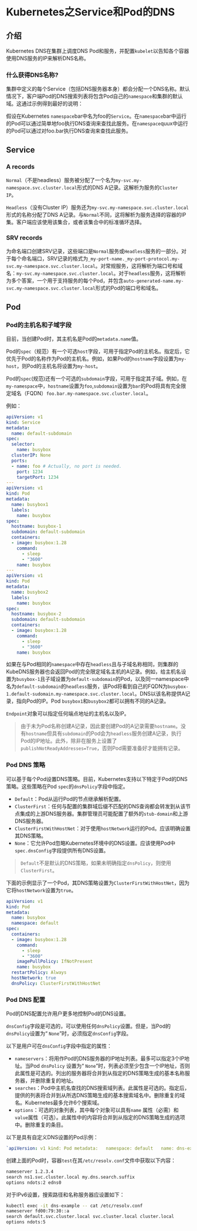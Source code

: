 # Kubernetes之Service和Pod的DNS

## 介绍

Kubernetes DNS在集群上调度DNS Pod和服务，并配置`kubelet`以告知各个容器使用DNS服务的IP来解析DNS名称。

### 什么获得DNS名称?

集群中定义的每个Service（包括DNS服务器本身）都会分配一个DNS名称。默认情况下，客户端Pod的DNS搜索列表将包含Pod自己的`namespace`和集群的默认域。这通过示例得到最好的说明：

假设在Kubernetes `namespace`bar中名为foo的`Service`。在`namespace`bar中运行的Pod可以通过简单地foo执行DNS查询来查找此服务。在`namespace`quux中运行的Pod可以通过对foo.bar执行DNS查询来查找此服务。

## Service

### A records

`Normal`（不是headless）服务被分配了一个名为`my-svc.my-namespace.svc.cluster.local`形式的DNS A记录。这解析为服务的`Cluster IP`。

`Headless`（没有Cluster IP）服务还为`my-svc.my-namespace.svc.cluster.local`形式的名称分配了DNS A记录。与`Normal`不同，这将解析为服务选择的容器的IP集。客户端应该使用该集合，或者该集合中的标准循环选择。

### SRV records

为命名端口创建SRV记录，这些端口是`Normal`服务或`Headless`服务的一部分。对于每个命名端口，SRV记录的格式为`_my-port-name._my-port-protocol.my-svc.my-namespace.svc.cluster.local`。对常规服务，这将解析为端口号和域名：`my-svc.my-namespace.svc.cluster.local`。对于`headless`服务，这将解析为多个答案，一个用于支持服务的每个Pod，并包含`auto-generated-name.my-svc.my-namespace.svc.cluster.local`形式的Pod的端口号和域名。

## Pod

### Pod的主机名和子域字段

目前，当创建Pod时，其主机名是Pod的`metadata.name`值。

Pod的`spec`（规范）有一个可选`host`字段，可用于指定Pod的主机名。指定后，它优先于Pod的名称作为Pod的主机名。例如，如果Pod的`hostname`字段设置为`my-host`，则Pod的主机名将设置为`my-host`。

Pod的`spec`(规范)还有一个可选的`subdomain`字段，可用于指定其子域。例如，在`my-namespace`中，`hostname`设置为`foo`,`subdomain`设置为`bar`的Pod将具有完全限定域名（FQDN）`foo.bar.my-namespace.svc.cluster.local`。

例如：

```yaml
apiVersion: v1
kind: Service
metadata:
  name: default-subdomain
spec:
  selector:
    name: busybox
  clusterIP: None
  ports:
  - name: foo # Actually, no port is needed.
    port: 1234
    targetPort: 1234
---
apiVersion: v1
kind: Pod
metadata:
  name: busybox1
  labels:
    name: busybox
spec:
  hostname: busybox-1
  subdomain: default-subdomain
  containers:
  - image: busybox:1.28
    command:
      - sleep
      - "3600"
    name: busybox
---
apiVersion: v1
kind: Pod
metadata:
  name: busybox2
  labels:
    name: busybox
spec:
  hostname: busybox-2
  subdomain: default-subdomain
  containers:
  - image: busybox:1.28
    command:
      - sleep
      - "3600"
    name: busybox
```

如果在与Pod相同的`namespace`中存在`headless`且与子域名称相同，则集群的KubeDNS服务器也会返回Pod的完全限定域名主机的A记录。例如，给主机名设置为`busybox-1`且子域设置为`default-subdomain`的Pod，以及同一namespace中名为`default-subdomain`的`headless`服务，该Pod将看到自己的FQDN为`busybox-1.default-sudomain.my-namespace.svc.cluster.local`。DNS以该名称提供A记录，指向Pod的IP。Pod `busybox1`和`busybox2`都可以拥有不同的A记录。

`Endpoint`对象可以指定任何端点地址的主机名以及IP。

> 由于未为Pod名称创建A记录，因此要创建Pod的A记录需要`hostname`。没有`hostname`但具有`subdomain`的Pod会为`headless`服务创建A记录，执行Pod的IP地址。此外，除非在服务上设置了`publishNotReadyAddresses=True`，否则Pod需要准备好才能拥有记录。

### Pod DNS 策略

可以基于每个Pod设置DNS策略。目前，Kubernetes支持以下特定于Pod的DNS策略。这些策略在Pod `spec`的`dnsPolicy`字段中指定。

- `Default`：Pod从运行Pod的节点继承解析配置。
- `ClusterFirst`：任何与配置的集群域后缀不匹配的DNS查询都会转发到从该节点集成的上游DNS服务器。集群管理员可能配置了额外的`stub-domain`和上游DNS服务器。
- `ClusterFirstWithHostNet`：对于使用`hostNetwork`运行的Pod。应该明确设置其DNS策略。
- `None`：它允许Pod忽略Kubernetes环境中的DNS设置。应该使用Pod中`spec.dnsConfig`字段提供所有DNS设置。

> `Default`不是默认的DNS策略，如果未明确指定`dnsPolicy`，则使用`ClusterFirst`。

下面的示例显示了一个Pod，其DNS策略设置为`ClusterFirstWithHostNet`，因为它将`hostNetwork`设置为`true`。

```yaml
apiVersion: v1
kind: Pod
metadata:
  name: busybox
  namespace: default
spec:
  containers:
  - image: busybox:1.28
    command:
      - sleep
      - "3600"
    imagePullPolicy: IfNotPresent
    name: busybox
  restartPolicy: Always
  hostNetwork: true
  dnsPolicy: ClusterFirstWithHostNet
```

### Pod DNS 配置

Pod的DNS配置允许用户更多地控制Pod的DNS设置。

`dnsConfig`字段是可选的，可以使用任何`dnsPolicy`设置。但是，当Pod的`dnsPolicy`设置为“ `None`”时，必须指定`dnsConfig`字段。

以下是用户可在`dnsConfig`字段中指定的属性：

- `nameservers`：将用作Pod的DNS服务器的IP地址列表。最多可以指定3个IP地址。当Pod `dnsPolicy` 设置为“ `None`”时，列表必须至少包含一个IP地址，否则此属性是可选的。列出的服务器将合并到从指定的DNS策略生成的基本名称服务器，并删除重复的地址。
- `searches`：Pod中主机名查找的DNS搜索域列表。此属性是可选的。指定后，提供的列表将合并到从所选DNS策略生成的基本搜索域名中。删除重复的域名。Kubernetes最多允许6个搜索域。
- `options`：可选的对象列表，其中每个对象可以具有`name` 属性（必需）和`value`属性（可选）。此属性中的内容将合并到从指定的DNS策略生成的选项中。删除重复的条目。

以下是具有自定义DNS设置的Pod示例：

```yaml
`apiVersion: v1 kind: Pod metadata:   namespace: default   name: dns-example spec:   containers:     - name: test       image: nginx   dnsPolicy: "None"   dnsConfig:     nameservers:       - 1.2.3.4     searches:       - ns1.svc.cluster.local       - my.dns.search.suffix     options:       - name: ndots         value: "2"       - name: edns0 `
```

创建上面的Pod时，容器`test`在其`/etc/resolv.conf`文件中获取以下内容：

```bash
nameserver 1.2.3.4
search ns1.svc.cluster.local my.dns.search.suffix
options ndots:2 edns0
```

对于IPv6设置，搜索路径和名称服务器应设置如下：

```bash
kubectl exec -it dns-example -- cat /etc/resolv.conf
nameserver fd00:79:30::a
search default.svc.cluster.local svc.cluster.local cluster.local
options ndots:5
```


